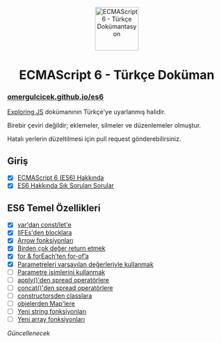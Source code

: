 <p align="center">
<img src="https://omergulcicek.com/img/es6.png" alt="ECMAScript 6 - Türkçe Dokümantasyon" height="100">
</p>

<h1 align="center">ECMAScript 6 - Türkçe Doküman</h1>

<h3><a href="https://omergulcicek.github.io/es6/">omergulcicek.github.io/es6</a></h3>

<a href="http://exploringjs.com/es6/">Exploring JS</a> dokümanının Türkçe'ye uyarlanmış halidir.

Birebir çeviri değildir; eklemeler, silmeler ve düzenlemeler olmuştur.

Hatalı yerlerin düzeltilmesi için pull request gönderebilirsiniz.

<h2>Giriş</h2>

- [x] <a href="https://omergulcicek.github.io/es6/giris/ecmascript-6-hakkinda">ECMAScript 6 (ES6) Hakkında</a>
- [x] <a href="https://omergulcicek.github.io/es6/giris/es6-hakkinda-sss">ES6 Hakkında Sık Sorulan Sorular</a>

<h2>ES6 Temel Özellikleri</h2>

- [x] <a href="https://omergulcicek.github.io/es6/es6-temel-ozellikleri/var-dan-const-let-e">var'dan const/let'e</a>
- [x] <a href="https://omergulcicek.github.io/es6/es6-temel-ozellikleri/iifes-den-blocklara">IIFEs'den blocklara</a>
- [x] <a href="https://omergulcicek.github.io/es6/es6-temel-ozellikleri/arrow-fonksiyonlari">Arrow fonksiyonları</a>
- [x] <a href="https://omergulcicek.github.io/es6/es6-temel-ozellikleri/birden-cok-deger-return-etmek">Birden çok değer return etmek</a>
- [x] <a href="https://omergulcicek.github.io/es6/es6-temel-ozellikleri/for-foreach-ten-for-of-a">for & forEach’ten for-of’a</a>
- [x] <a href="https://omergulcicek.github.io/es6/es6-temel-ozellikleri/parametreleri-varsayilan-degerleriyle-kullanmak">Parametreleri varsayılan değerleriyle kullanmak</a>
- [ ] <a href="https://omergulcicek.github.io/es6/es6-temel-ozellikleri/parametre-isimlerini-kullanmak">Parametre isimlerini kullanmak</a>
- [ ] <a href="https://omergulcicek.github.io/es6/es6-temel-ozellikleri/applyden-spread-operatorlere">apply()'den spread operatörlere</a>
- [ ] <a href="https://omergulcicek.github.io/es6/es6-temel-ozellikleri/concatden-spread-operatorlere">concat()'den spread operatörlere</a>
- [ ] <a href="https://omergulcicek.github.io/es6/es6-temel-ozellikleri/constructorsden-classlara">constructorsden classlara</a>
- [ ] <a href="https://omergulcicek.github.io/es6/es6-temel-ozellikleri/objelerden-maplere">objelerden Map'lere</a>
- [ ] <a href="https://omergulcicek.github.io/es6/es6-temel-ozellikleri/yeni-string-fonskyionlari">Yeni string fonksiyonları</a>
- [ ] <a href="https://omergulcicek.github.io/es6/es6-temel-ozellikleri/yeni-array-fonksiyonlari">Yeni array fonksiyonları</a>

<i>Güncellenecek</i>
